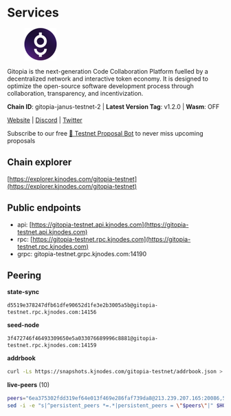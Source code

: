 # Services

<figure><img src="https://raw.githubusercontent.com/kj89/cosmos-images/main/logos/gitopia.png" alt=""><figcaption></figcaption></figure>

Gitopia is the next-generation Code Collaboration Platform fuelled by  a decentralized network and interactive token economy. It is designed  to optimize the open-source software development process through  collaboration, transparency, and incentivization.

**Chain ID**: gitopia-janus-testnet-2 | **Latest Version Tag**: v1.2.0 | **Wasm**: OFF

[Website](https://gitopia.com/) | [Discord](https://discord.gg/hFTXCGNYDZ) | [Twitter](https://twitter.com/gitopiaDAO)



Subscribe to our free [🤖 Testnet Proposal Bot](https://t.me/kjnodes_testnet_proposal_bot) to never miss upcoming proposals


## Chain explorer
[https://explorer.kjnodes.com/gitopia-testnet](https://explorer.kjnodes.com/gitopia-testnet)

## Public endpoints

* api: [https://gitopia-testnet.api.kjnodes.com](https://gitopia-testnet.api.kjnodes.com)
* rpc: [https://gitopia-testnet.rpc.kjnodes.com](https://gitopia-testnet.rpc.kjnodes.com)
* grpc: gitopia-testnet.grpc.kjnodes.com:14190

## Peering

**state-sync**

```text
d5519e378247dfb61dfe90652d1fe3e2b3005a5b@gitopia-testnet.rpc.kjnodes.com:14156
```

**seed-node**

```text
3f472746f46493309650e5a033076689996c8881@gitopia-testnet.rpc.kjnodes.com:14159
```

**addrbook**
```bash
curl -Ls https://snapshots.kjnodes.com/gitopia-testnet/addrbook.json > $HOME/.gitopia/config/addrbook.json
```

**live-peers** (10)
```bash
peers="6ea375302fdd319ef64e013f469e286faf739da8@213.239.207.165:20086,5c45e8920c5094827ec5afaca9ab469aaa0b4eaf@65.109.88.254:28656,d5519e378247dfb61dfe90652d1fe3e2b3005a5b@65.109.68.190:14156,5c74fe6868cda2003926c0a6299c9cebec5c4d1a@65.21.239.60:41656,1cf3826ccd9a24caa549cbea061446716858133e@154.26.130.95:36656,4cd60a4dd4211d38d948a86a614f1fd8d3d274eb@75.119.153.139:656,52098a0fdd0dc566615ad37492019d252635bdda@45.85.249.131:656,023c6a86fbd8b8368503c92bd612a8c0379a26e5@194.146.13.251:656,66f94651fb02f277c90c605a38df549d3c0a9269@75.119.151.217:26656,d2975b49708dc92ee3b7da1d72e3eee3119d1d0c@167.86.105.216:656"
sed -i -e "s|^persistent_peers *=.*|persistent_peers = \"$peers\"|" $HOME/.gitopia/config/config.toml
```
